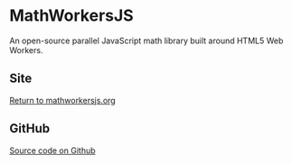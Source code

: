 # MathWorkersJS

An open-source parallel JavaScript math library built around HTML5 Web Workers.

## Site

[Return to mathworkersjs.org](/)

## GitHub

[Source code on Github](https://github.com/awlange/mathworkers)